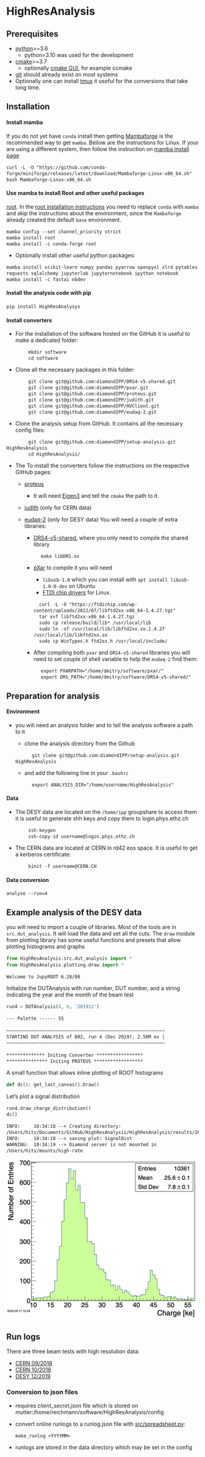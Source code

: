 HighResAnalysis
================

<!-- WARNING: THIS FILE WAS AUTOGENERATED! DO NOT EDIT! -->

## Prerequisites

- [python](https://www.python.org)\>=3.6
  - python=3.10 was used for the development
- [cmake](https://cmake.org)\>=3.7
  - optionally [cmake GUI](https://cmake.org/runningcmake/), for example
    ccmake
- [git](https://git-scm.com) should already exist on most systems
- Optionally one can install [tmux](https://github.com/tmux/tmux/wiki)
  it useful for the conversions that take long time.

## Installation

#### Install mamba

If you do not yet have `conda` install then getting
[Mambaforge](https://github.com/conda-forge/miniforge#mambaforge) is the
recommended way to get `mamba`. Bellow are the instructions for Linux.
If your are using a different system, then follow the instruction on
[mamba install
page](https://mamba.readthedocs.io/en/latest/installation.html#installation "complete mamba installation instructions")

``` shell
curl -L -O "https://github.com/conda-forge/miniforge/releases/latest/download/Mambaforge-Linux-x86_64.sh"
bash Mambaforge-Linux-x86_64.sh 
```

#### Use mamba to install Root and other useful packages

[root](https://root.cern.ch). In the [root installation
instructions](https://root.cern/install/#conda) you need to replace
`conda` with `mamba` and skip the instructions about the environment,
since the `Mambaforge` already created the default `base` environment.

``` shell
mamba config --set channel_priority strict
mamba install root
mamba install -c conda-forge root
```

- Optionally install other useful python packages:

``` shell
mamba install scikit-learn numpy pandas pyarrow openpyxl xlrd pytables requests sqlalchemy jupyterlab jupyternotebook ipython notebook
mamba install -c fastai nbdev
```

#### Install the analysis code with pip

``` shell
pip install HighResAnalysys
```

#### Install converters

- For the installation of the software hosted on the GitHub it is useful
  to make a dedicated folder:

``` shell
        mkdir software
        cd software
```

- Clone all the necessary packages in this folder:

``` shell
        git clone git@github.com:diamondIPP/DRS4-v5-shared.git
        git clone git@github.com:diamondIPP/pxar.git
        git clone git@github.com:diamondIPP/proteus.git
        git clone git@github.com:diamondIPP/judith.git
        git clone git@github.com:diamondIPP/HVClient.git
        git clone git@github.com:diamondIPP/eudaq-2.git
```

- Clone the analysis setup from GitHub. It contains all the necessary
  config files:

``` shell
        git clone git@github.com:diamondIPP/setup-analysis.git HighResAnalysis
        cd HighResAnalysis/
```

- The To install the converters follow the instructions on the
  respective GitHub pages:
  - [proteus](https://github.com/diamondIPP/proteus)
    - It will need
      [Eigen3](https://eigen.tuxfamily.org/index.php?title=Main_Page)
      and tell the `cmake` the path to it.
  - [judith](https://github.com/diamondIPP/judith) (only for CERN data)
  - [eudaq-2](https://github.com/diamondIPP/eudaq-2) (only for DESY
    data) You will need a couple of extra libraries:
    - [DRS4-v5-shared](https://github.com/diamondIPP/DRS4-v5-shared),
      where you only need to compile the shared library

    ``` shell
          make libDRS.so
    ```

    - [pXar](https://github.com/diamondIPP/pxar) to compile it you will
      need
      - `libusb-1.0` which you can install with
        `apt install libusb-1.0-0-dev` on Ubuntu
      - [FTDI chip drivers](https://ftdichip.com/drivers/d2xx-drivers/)
        for Linux.

      ``` shell
        curl -L -O "https://ftdichip.com/wp-content/uploads/2022/07/libftd2xx-x86_64-1.4.27.tgz"
        tar xvf libftd2xx-x86_64-1.4.27.tgz 
        sudo cp release/build/lib* /usr/local/lib
        sudo ln -sf /usr/local/lib/libftd2xx.so.1.4.27 /usr/local/lib/libftd2xx.so
        sudo cp WinTypes.h ftd2xx.h /usr/local/include/
      ```
    - After compiling both `pxar` and `DRS4-v5-shared` libraries you
      will need to set couple of shell variable to help the `eudaq-2`
      find them:

    ``` shell
          export PXARPATH="/home/dmitry/software/pxar/"
          export DRS_PATH="/home/dmitry/software/DRS4-v5-shared/"
    ```

## Preparation for analysis

#### Environment

- you will need an analysis folder and to tell the analysis software a
  path to it
  - clone the analysis directory from the Github

  ``` shell
        git clone git@github.com:diamondIPP/setup-analysis.git HighResAnalysis
  ```

  - and add the following line in your `.bashrc`

  ``` shell
        export ANALYSIS_DIR="/home/username/HighResAnalysis"
  ```

#### Data

- The DESY data are located on the `/home/ipp` groupshare to access them
  it is useful to generate shh keys and copy them to login.phys.ethz.ch

``` shell
        ssh-keygen
        ssh-copy-id username@login.phys.ethz.ch
```

- The CERN data are located at CERN in rd42 eos space. It is useful to
  get a kerberos certificate:

``` shell
        kinit -f username@CERN.CH
```

#### Data conversion

``` shell
analyse --run=4
```

## Example analysis of the DESY data

you will need to import a couple of libraries. Most of the tools are in
`src.dut_analysis`. It will load the data and set all the cuts. The
`draw` module from plotting library has some useful functions and
presets that allow plotting histograms and graphs

``` python
from HighResAnalysis.src.dut_analysis import *
from HighResAnalysis.plotting.draw import *
```

    Welcome to JupyROOT 6.28/00

Initialize the DUTAnalysis with run number, DUT number, and a string
indicating the year and the month of the beam test

``` python
run4 = DUTAnalysis(4, 0, '201912')
```

    --- Palette ------ 55

    ~~~~~~~~~~~~~~~~~~~~~~~~~~~~~~~~~~~~~~~~~~~~~~~~~~~~~~~~~~
    STARTING DUT ANALYSIS of D02, run 4 (Dec 2019), 2.50M ev |
    ~~~~~~~~~~~~~~~~~~~~~~~~~~~~~~~~~~~~~~~~~~~~~~~~~~~~~~~~~~

    ************** Initing Converter *****************
    *************** Initing PROTEUS ******************

A small function that allows inline plotting of ROOT histograms

``` python
def dc(): get_last_canvas().Draw()
```

Let’s plot a signal distribution

``` python
run4.draw_charge_distribution()
dc()
```

    INFO:     10:34:18 --> Creating directory: /Users/hits/Documents/GitHub/HighResAnalysis/HighResAnalysis/results/201912
    INFO:     10:34:18 --> saving plot: SignalDist
    WARNING:  10:34:19 --> Diamond server is not mounted in /Users/hits/mounts/high-rate

![](index_files/figure-commonmark/cell-5-output-2.png)

## Run logs

There are three beam tests with high resolution data:

- [CERN
  09/2018](https://docs.google.com/spreadsheets/d/1KoDi9OLU0SiqtLvTGgglQGHm51xn5J0ErAs89h6a-Rc/edit#gid=0)
- [CERN
  10/2018](https://docs.google.com/spreadsheets/d/1t-MXNW0eN9tkGZSakfPdmnd_wcq4cX14Nw0bQ2ma_OQ/edit#gid=0)
- [DESY
  12/2019](https://docs.google.com/spreadsheets/d/1vtwJnPLbk0M1UztpSX9SZNsPYAyMCO0TnYQzD6jQWoo/edit#gid=0)

### Conversion to json files

- requires *client_secret.json* file which is stored on
  mutter:/home/reichmann/software/HighResAnalysis/config

- convert online runlogs to a runlog.json file with
  [src/spreadsheet.py](spreadsheet.py):

  ``` shell
  make_runlog <YYYYMM>
  ```

- runlogs are stored in the data directory which may be set in the
  config
